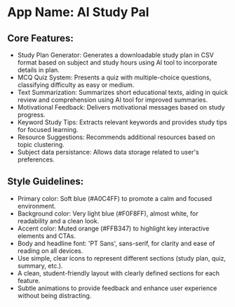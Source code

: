 # **App Name**: AI Study Pal

## Core Features:

- Study Plan Generator: Generates a downloadable study plan in CSV format based on subject and study hours using AI tool to incorporate details in plan.
- MCQ Quiz System: Presents a quiz with multiple-choice questions, classifying difficulty as easy or medium.
- Text Summarization: Summarizes short educational texts, aiding in quick review and comprehension using AI tool for improved summaries.
- Motivational Feedback: Delivers motivational messages based on study progress.
- Keyword Study Tips: Extracts relevant keywords and provides study tips for focused learning.
- Resource Suggestions: Recommends additional resources based on topic clustering.
- Subject data persistance: Allows data storage related to user's preferences.

## Style Guidelines:

- Primary color: Soft blue (#A0C4FF) to promote a calm and focused environment.
- Background color: Very light blue (#F0F8FF), almost white, for readability and a clean look.
- Accent color: Muted orange (#FFB347) to highlight key interactive elements and CTAs.
- Body and headline font: 'PT Sans', sans-serif, for clarity and ease of reading on all devices.
- Use simple, clear icons to represent different sections (study plan, quiz, summary, etc.).
- A clean, student-friendly layout with clearly defined sections for each feature.
- Subtle animations to provide feedback and enhance user experience without being distracting.